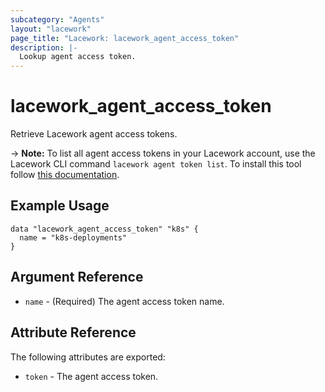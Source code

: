 ```yaml
---
subcategory: "Agents"
layout: "lacework"
page_title: "Lacework: lacework_agent_access_token"
description: |-
  Lookup agent access token.
---
```


# lacework\_agent\_access\_token

Retrieve Lacework agent access tokens.

-> **Note:** To list all agent access tokens in your Lacework account, use the
	Lacework CLI command `lacework agent token list`. To install this tool follow
	[this documentation](https://docs.lacework.com/cli/).

## Example Usage

```hcl
data "lacework_agent_access_token" "k8s" {
  name = "k8s-deployments"
}
```

## Argument Reference

* `name` - (Required) The agent access token name.

## Attribute Reference

The following attributes are exported:

* `token` - The agent access token.

